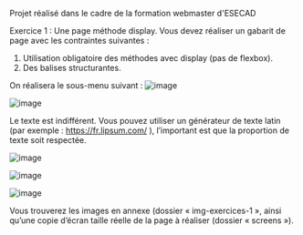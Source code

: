 Projet réalisé dans le cadre de la formation webmaster d'ESECAD

Exercice 1 : Une page méthode display.
Vous devez réaliser un gabarit de page avec les contraintes suivantes :
1. Utilisation obligatoire des méthodes avec display (pas de flexbox).
2. Des balises structurantes.

On réalisera le sous-menu suivant :
![image](https://github.com/user-attachments/assets/0c406039-0a03-4ff4-a1df-884b77180d32)

![image](https://github.com/user-attachments/assets/1bf297a5-c2e0-45e1-b7d6-caac8bdb4700)

Le texte est indifférent. Vous pouvez utiliser un générateur de texte latin (par exemple : https://fr.lipsum.com/ ),
l’important est que la proportion de texte soit respectée.

![image](https://github.com/user-attachments/assets/d7792f42-7153-47a7-9655-17370a1aa5f7)

![image](https://github.com/user-attachments/assets/a7954e5b-dc58-4539-ada1-ad4dde3a2f24)

![image](https://github.com/user-attachments/assets/01ed648f-8567-467e-a93f-2f7a3ebfff4e)

Vous trouverez les images en annexe (dossier « img-exercices-1 », ainsi qu’une copie d’écran taille réelle de la
page à réaliser (dossier « screens »).
